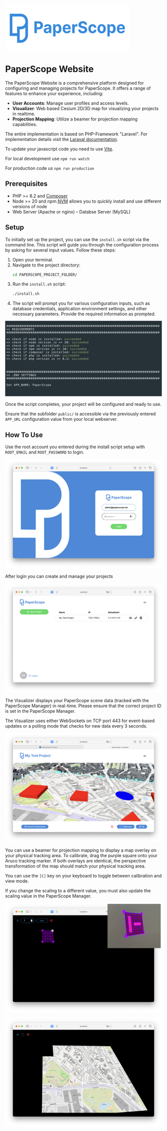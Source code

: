 ![PaperScope Logo](assets/paperscope-logo.png)

# PaperScope Website


The PaperScope Website is a comprehensive platform designed for configuring and managing projects for PaperScope. It offers a range of features to enhance your experience, including:

- **User Accounts**: Manage user profiles and access levels.
- **Visualizer**: Web based Cesium 2D/3D map for visualizing your projects in realtime.
- **Projection Mapping**: Utilize a beamer for projection mapping capabilities.

The entire implementation is based on PHP-Framework "Laravel". For implementation details visit the [Laraval documentation](https://laravel.com/docs/12.x).

To update your javascript code you need to use [Vite](https://laravel.com/docs/12.x/vite).

For local development use `npm run watch`

For production code us `npm run production`


## Prerequisites
- PHP >= 8.2 and [Composer](https://getcomposer.org/download/)
- Node >= 20 and npm.[NVM](https://github.com/nvm-sh/nvm) allows you to quickly install and use different versions of node
- Web Server (Apache or nginx)
– Databse Server (MySQL) 


## Setup

To initially set up the project, you can use the `install.sh` script via the command line. This script will guide you through the configuration process by asking for several input values. Follow these steps:

1. Open your terminal.
2. Navigate to the project directory:
    ```sh
    cd PAPERSCOPE_PROJECT_FOLDER/
    ```
3. Run the `install.sh` script:
    ```sh
    ./install.sh
    ```
4. The script will prompt you for various configuration inputs, such as database credentials, application environment settings, and other necessary parameters. Provide the required information as prompted.

![PaperScope Logo](assets/install.png)

Once the script completes, your project will be configured and ready to use.

Ensure that the subfolder `public/` is accessible via the previously entered `APP_URL` configuration value from your local webserver.


## How To Use

Use the root account you entered during the install script setup with `ROOT_EMAIL` and `ROOT_PASSWORD` to login.

![Login screen](assets/login.png)

After login you can create and manage your projects

![Home screen](assets/home.png)


The Visualizer displays your PaperScope scene data (tracked with the PaperScope Manager) in real-time. Please ensure that the correct project ID is set in the PaperScope Manager.

The Visualizer uses either WebSockets on TCP port 443 for event-based updates or a polling mode that checks for new data every 3 seconds.

![Visualizer](assets/visualizer.png)


You can use a beamer for projection mapping to display a map overlay on your physical tracking area. To calibrate, drag the purple square onto your Aruco tracking marker. If both overlays are identical, the perspective transformation of the map should match your physical tracking area. 

You can use the `[C]` key on your keyboard to toggle between calibration and view mode.


If you change the scaling to a different value, you must also update the scaling value in the PaperScope Manager.

![Beamer](assets/beamer-setup.png)

![Beamer](assets/beamer-view.png)

